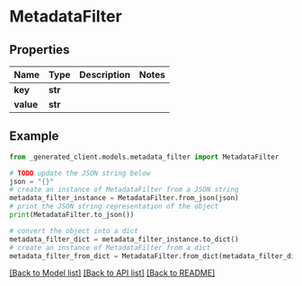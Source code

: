 # MetadataFilter


## Properties

Name | Type | Description | Notes
------------ | ------------- | ------------- | -------------
**key** | **str** |  | 
**value** | **str** |  | 

## Example

```python
from _generated_client.models.metadata_filter import MetadataFilter

# TODO update the JSON string below
json = "{}"
# create an instance of MetadataFilter from a JSON string
metadata_filter_instance = MetadataFilter.from_json(json)
# print the JSON string representation of the object
print(MetadataFilter.to_json())

# convert the object into a dict
metadata_filter_dict = metadata_filter_instance.to_dict()
# create an instance of MetadataFilter from a dict
metadata_filter_from_dict = MetadataFilter.from_dict(metadata_filter_dict)
```
[[Back to Model list]](../README.md#documentation-for-models) [[Back to API list]](../README.md#documentation-for-api-endpoints) [[Back to README]](../README.md)



